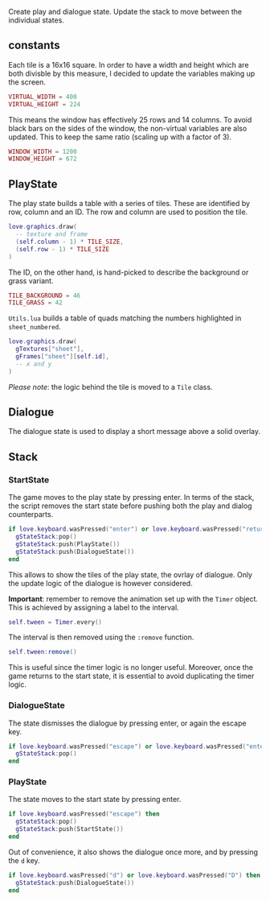 Create play and dialogue state. Update the stack to move between the individual states.

## constants

Each tile is a 16x16 square. In order to have a width and height which are both divisble by this measure, I decided to update the variables making up the screen.

```lua
VIRTUAL_WIDTH = 400
VIRTUAL_HEIGHT = 224
```

This means the window has effectively 25 rows and 14 columns. To avoid black bars on the sides of the window, the non-virtual variables are also updated. This to keep the same ratio (scaling up with a factor of 3).

```lua
WINDOW_WIDTH = 1200
WINDOW_HEIGHT = 672
```

## PlayState

The play state builds a table with a series of tiles. These are identified by row, column and an ID. The row and column are used to position the tile.

```lua
love.graphics.draw(
  -- texture and frame
  (self.column - 1) * TILE_SIZE,
  (self.row - 1) * TILE_SIZE
)
```

The ID, on the other hand, is hand-picked to describe the background or grass variant.

```lua
TILE_BACKGROUND = 46
TILE_GRASS = 42
```

`Utils.lua` builds a table of quads matching the numbers highlighted in `sheet_numbered`.

```lua
love.graphics.draw(
  gTextures["sheet"],
  gFrames["sheet"][self.id],
  -- x and y
)
```

_Please note_: the logic behind the tile is moved to a `Tile` class.

## Dialogue

The dialogue state is used to display a short message above a solid overlay.

## Stack

### StartState

The game moves to the play state by pressing enter. In terms of the stack, the script removes the start state before pushing both the play and dialog counterparts.

```lua
if love.keyboard.wasPressed("enter") or love.keyboard.wasPressed("return") then
  gStateStack:pop()
  gStateStack:push(PlayState())
  gStateStack:push(DialogueState())
end
```

This allows to show the tiles of the play state, the ovrlay of dialogue. Only the update logic of the dialogue is however considered.

**Important**: remember to remove the animation set up with the `Timer` object. This is achieved by assigning a label to the interval.

```lua
self.tween = Timer.every()
```

The interval is then removed using the `:remove` function.

```lua
self.tween:remove()
```

This is useful since the timer logic is no longer useful. Moreover, once the game returns to the start state, it is essential to avoid duplicating the timer logic.

### DialogueState

The state dismisses the dialogue by pressing enter, or again the escape key.

```lua
if love.keyboard.wasPressed("escape") or love.keyboard.wasPressed("enter") or love.keyboard.wasPressed("return") then
  gStateStack:pop()
end
```

### PlayState

The state moves to the start state by pressing enter.

```lua
if love.keyboard.wasPressed("escape") then
  gStateStack:pop()
  gStateStack:push(StartState())
end
```

Out of convenience, it also shows the dialogue once more, and by pressing the `d` key.

```lua
if love.keyboard.wasPressed("d") or love.keyboard.wasPressed("D") then
  gStateStack:push(DialogueState())
end
```
